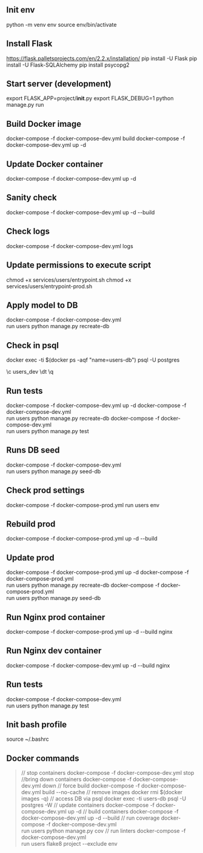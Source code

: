 ## Init env
python -m venv env
source env/bin/activate

## Install Flask
https://flask.palletsprojects.com/en/2.2.x/installation/
pip install -U Flask
pip install -U Flask-SQLAlchemy
pip install psycopg2

## Start server (development)
export FLASK_APP=project/__init__.py
export FLASK_DEBUG=1
python manage.py run

## Build Docker image
docker-compose -f docker-compose-dev.yml build
docker-compose -f docker-compose-dev.yml up -d

## Update Docker container
docker-compose -f docker-compose-dev.yml up -d

## Sanity check
docker-compose -f docker-compose-dev.yml up -d --build

## Check logs
docker-compose -f docker-compose-dev.yml logs

## Update permissions to execute script
chmod +x services/users/entrypoint.sh
chmod +x services/users/entrypoint-prod.sh

## Apply model to DB
docker-compose -f docker-compose-dev.yml \
  run users python manage.py recreate-db

## Check in psql
docker exec -ti $(docker ps -aqf "name=users-db") psql -U postgres

\c users_dev
\dt
\q

## Run tests
docker-compose -f docker-compose-dev.yml up -d
docker-compose -f docker-compose-dev.yml \
  run users python manage.py recreate-db
docker-compose -f docker-compose-dev.yml \
  run users python manage.py test

## Runs DB seed
docker-compose -f docker-compose-dev.yml \
  run users python manage.py seed-db

## Check prod settings
docker-compose -f docker-compose-prod.yml run users env

## Rebuild prod
docker-compose -f docker-compose-prod.yml up -d --build


## Update prod
docker-compose -f docker-compose-prod.yml up -d
docker-compose -f docker-compose-prod.yml \
  run users python manage.py recreate-db
docker-compose -f docker-compose-prod.yml \
  run users python manage.py seed-db

## Run Nginx prod container
docker-compose -f docker-compose-prod.yml up -d --build nginx

## Run Nginx dev container
docker-compose -f docker-compose-dev.yml up -d --build nginx

## Run tests
docker-compose -f docker-compose-dev.yml \
  run users python manage.py test

## Init bash profile
source ~/.bashrc

## Docker commands
> // stop containers
> docker-compose -f docker-compose-dev.yml stop
> //bring down containers
> docker-compose -f docker-compose-dev.yml down
> // force build
> docker-compose -f docker-compose-dev.yml build --no-cache
> // remove images
> docker rmi $(docker images -q)
> // access DB via psql
> docker exec -ti users-db psql -U postgres -W
> // update containers
> docker-compose -f docker-compose-dev.yml up -d
> // build containers
> docker-compose -f docker-compose-dev.yml up -d --build
> // run coverage
> docker-compose -f docker-compose-dev.yml \
>   run users python manage.py cov
> // run linters
> docker-compose -f docker-compose-dev.yml \
>   run users flake8 project --exclude env
